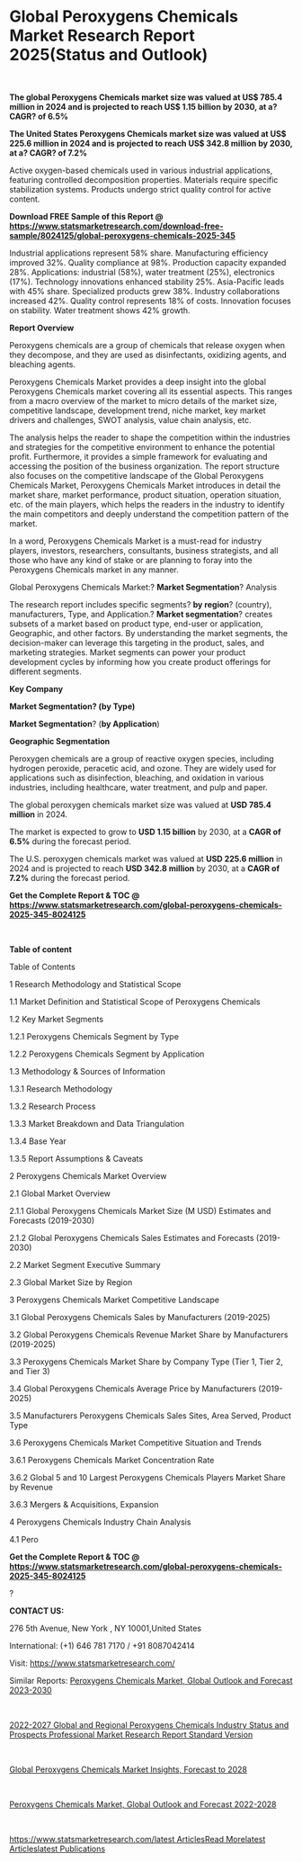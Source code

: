 <h1>Global Peroxygens Chemicals Market Research Report 2025(Status and Outlook)</h1><br/><p><strong>The global Peroxygens Chemicals market size was valued at US$ 785.4 million in 2024 and is projected to reach US$ 1.15 billion by 2030, at a? <strong>CAGR</strong>? of 6.5%</strong></p>
 
 
 
 <p><strong>The United States Peroxygens Chemicals market size was valued at US$ 225.6 million in 2024 and is projected to reach US$ 342.8 million by 2030, at a? <strong>CAGR</strong>? of 7.2%</strong></p>
 
 
 
 <p>Active oxygen-based chemicals used in various industrial applications, featuring controlled decomposition properties. Materials require specific stabilization systems. Products undergo strict quality control for active content.</p>
 
 
 
 <p><strong>Download FREE Sample of this Report @ <a href="https://www.statsmarketresearch.com/download-free-sample/8024125/global-peroxygens-chemicals-2025-345">https://www.statsmarketresearch.com/download-free-sample/8024125/global-peroxygens-chemicals-2025-345</a></strong></p>
 
 
 
 <p>Industrial applications represent 58% share. Manufacturing efficiency improved 32%. Quality compliance at 98%. Production capacity expanded 28%. Applications: industrial (58%), water treatment (25%), electronics (17%). Technology innovations enhanced stability 25%. Asia-Pacific leads with 45% share. Specialized products grew 38%. Industry collaborations increased 42%. Quality control represents 18% of costs. Innovation focuses on stability. Water treatment shows 42% growth.</p>
 
 
 
 <p><strong>Report Overview</strong></p>
 
 
 
 <p>Peroxygens chemicals are a group of chemicals that release oxygen when they decompose, and they are used as disinfectants, oxidizing agents, and bleaching agents.</p>
 
 
 
 <p>Peroxygens Chemicals Market provides a deep insight into the global Peroxygens Chemicals market covering all its essential aspects. This ranges from a macro overview of the market to micro details of the market size, competitive landscape, development trend, niche market, key market drivers and challenges, SWOT analysis, value chain analysis, etc.</p>
 
 
 
 <p>The analysis helps the reader to shape the competition within the industries and strategies for the competitive environment to enhance the potential profit. Furthermore, it provides a simple framework for evaluating and accessing the position of the business organization. The report structure also focuses on the competitive landscape of the Global Peroxygens Chemicals Market, Peroxygens Chemicals Market introduces in detail the market share, market performance, product situation, operation situation, etc. of the main players, which helps the readers in the industry to identify the main competitors and deeply understand the competition pattern of the market.</p>
 
 
 
 <p>In a word, Peroxygens Chemicals Market is a must-read for industry players, investors, researchers, consultants, business strategists, and all those who have any kind of stake or are planning to foray into the Peroxygens Chemicals market in any manner.</p>
 
 
 
 <p>Global Peroxygens Chemicals Market:? <strong>Market Segmentation</strong>? Analysis</p>
 
 
 
 <p>The research report includes specific segments? <strong>by region</strong>? (country), manufacturers, Type, and Application.? <strong>Market segmentation</strong>? creates subsets of a market based on product type, end-user or application, Geographic, and other factors. By understanding the market segments, the decision-maker can leverage this targeting in the product, sales, and marketing strategies. Market segments can power your product development cycles by informing how you create product offerings for different segments.</p>
 
 
 
 <p><strong>Key Company</strong></p>
 
 
 
 <p><strong>Market Segmentation? (by Type)</strong></p>
 
 
 
 <p><strong>Market Segmentation</strong>? (<strong><strong>by Application</strong></strong>)</p>
 
 
 
 <p><strong>Geographic Segmentation</strong></p>
 
 
 
 <p>Peroxygen chemicals are a group of reactive oxygen species, including hydrogen peroxide, peracetic acid, and ozone. They are widely used for applications such as disinfection, bleaching, and oxidation in various industries, including healthcare, water treatment, and pulp and paper.</p>
 
 
 
 <p>The global peroxygen chemicals market size was valued at <strong>USD 785.4 million</strong> in 2024.</p>
 
 
 
 <p>The market is expected to grow to <strong>USD 1.15 billion</strong> by 2030, at a <strong><strong>CAGR</strong> of 6.5%</strong> during the forecast period.</p>
 
 
 
 <p>The U.S. peroxygen chemicals market was valued at <strong>USD 225.6 million</strong> in 2024 and is projected to reach <strong>USD 342.8 million</strong> by 2030, at a <strong><strong>CAGR</strong> of 7.2%</strong> during the forecast period.</p>
 
 
 
 <div><b>Get the Complete Report & TOC @ <a href="https://www.statsmarketresearch.com/global-peroxygens-chemicals-2025-345-8024125">https://www.statsmarketresearch.com/global-peroxygens-chemicals-2025-345-8024125</a></b></div>
 
 
 
 <p><br />
 
 <b>Table of content</b></p>
 
 
 
 <p>Table of Contents<br />
 
 1 Research Methodology and Statistical Scope<br />
 
 1.1 Market Definition and Statistical Scope of Peroxygens Chemicals<br />
 
 1.2 Key Market Segments<br />
 
 1.2.1 Peroxygens Chemicals Segment by Type<br />
 
 1.2.2 Peroxygens Chemicals Segment by Application<br />
 
 1.3 Methodology & Sources of Information<br />
 
 1.3.1 Research Methodology<br />
 
 1.3.2 Research Process<br />
 
 1.3.3 Market Breakdown and Data Triangulation<br />
 
 1.3.4 Base Year<br />
 
 1.3.5 Report Assumptions & Caveats<br />
 
 2 Peroxygens Chemicals Market Overview<br />
 
 2.1 Global Market Overview<br />
 
 2.1.1 Global Peroxygens Chemicals Market Size (M USD) Estimates and Forecasts (2019-2030)<br />
 
 2.1.2 Global Peroxygens Chemicals Sales Estimates and Forecasts (2019-2030)<br />
 
 2.2 Market Segment Executive Summary<br />
 
 2.3 Global Market Size by Region<br />
 
 3 Peroxygens Chemicals Market Competitive Landscape<br />
 
 3.1 Global Peroxygens Chemicals Sales by Manufacturers (2019-2025)<br />
 
 3.2 Global Peroxygens Chemicals Revenue Market Share by Manufacturers (2019-2025)<br />
 
 3.3 Peroxygens Chemicals Market Share by Company Type (Tier 1, Tier 2, and Tier 3)<br />
 
 3.4 Global Peroxygens Chemicals Average Price by Manufacturers (2019-2025)<br />
 
 3.5 Manufacturers Peroxygens Chemicals Sales Sites, Area Served, Product Type<br />
 
 3.6 Peroxygens Chemicals Market Competitive Situation and Trends<br />
 
 3.6.1 Peroxygens Chemicals Market Concentration Rate<br />
 
 3.6.2 Global 5 and 10 Largest Peroxygens Chemicals Players Market Share by Revenue<br />
 
 3.6.3 Mergers & Acquisitions, Expansion<br />
 
 4 Peroxygens Chemicals Industry Chain Analysis<br />
 
 4.1 Pero</p>
 
 
 
 <div><b>Get the Complete Report & TOC @ <a href="https://www.statsmarketresearch.com/global-peroxygens-chemicals-2025-345-8024125">https://www.statsmarketresearch.com/global-peroxygens-chemicals-2025-345-8024125</a></b></div>
 
 
 
 <p>? </p>
 
 
 
 <p><b>CONTACT US:</b><br />
 
 276 5th Avenue, New York , NY 10001,United States<br />
 
 International: (+1) 646 781 7170 / +91 8087042414<br />
 
 Visit: <a href="https://www.statsmarketresearch.com/">https://www.statsmarketresearch.com/</a><br />
 
 Similar Reports: <a href="https://www.statsmarketresearch.com/global-peroxygens-chemicals-2025-345-8024125">Peroxygens Chemicals Market, Global Outlook and Forecast 2023-2030</a><br />
 
 <br />
 
 <a href="https://www.statsmarketresearch.com/global-peroxygens-chemicals-2025-345-8024125">2022-2027 Global and Regional Peroxygens Chemicals Industry Status and Prospects Professional Market Research Report Standard Version</a><br />
 
 <br />
 
 <a href="https://www.statsmarketresearch.com/global-peroxygens-chemicals-2025-345-8024125">Global Peroxygens Chemicals Market Insights, Forecast to 2028</a><br />
 
 <br />
 
 <a href="https://www.statsmarketresearch.com/global-peroxygens-chemicals-2025-345-8024125">Peroxygens Chemicals Market, Global Outlook and Forecast 2022-2028</a><br />
 
 <br />
 
 <a href="https://gyeongbokgung.com">https://www.statsmarketresearch.com/</a><a href="https://hallyeomaritime.com">latest Articles</a><a href="https://jingwansa.com">Read More</a><a href="https://nguoiviet.jp/">latest Articles</a><a href="https://www.intelmarketresearch.com/">latest Publications</a></p>